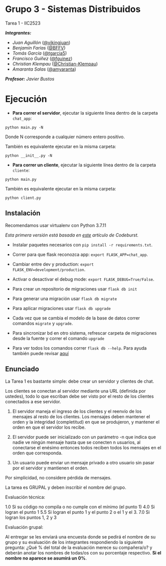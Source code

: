 # Grupo 3 - Sistemas Distribuidos
Tarea 1 - IIC2523

***Integrantes:***
- *Juan Aguillón* ([@vikingjuan](https://github.com/vikingjuan))
- *Benjamín Farías* ([@BFFV](https://github.com/BFFV))
- *Tomás García* ([@tgarcia5](https://github.com/tgarcia5))
- *Francisco Guíñez* ([@fguinez](https://github.com/fguinez))
- *Christian Klempau* ([@Christian-Klempau](https://github.com/Christian-Klempau))
- *Amaranta Salas* ([@amyaranta](https://github.com/amyaranta))

***Profesor:** Javier Bustos*
# Ejecución

- **Para correr el servidor**, ejecutar la siguiente línea dentro de la carpeta `chat_app`:

```
python main.py -N
```
Donde N corresponde a cualquier número entero positivo.


También es equivalente ejecutar en la misma carpeta:
```
python __init__.py -N
```

- **Para correr un cliente**, ejecutar la siguiente línea dentro de la carpeta `cliente`:
```
python main.py
```

También es equivalente ejecutar en la misma carpeta:
```
python client.py
```

## Instalación

Recomendamos usar virtualenv con Python 3.7.11

*Esta primera versión está basada en [este](https://codeburst.io/building-your-first-chat-application-using-flask-in-7-minutes-f98de4adfa5d) artículo de Codeburst.*


- Instalar paquetes necesarios con `pip install -r requirements.txt`.

- Correr para que flask reconozca app: `export FLASK_APP=chat_app`.

- Cambiar entre dev y production: `export FLASK_ENV=development/production`.

- Activar o desactivar el debug mode: `export FLASK_DEBUG=True/False`.

- Para crear un repositorio de migraciones usar `flask db init`

- Para generar una migración usar `flask db migrate`

- Para aplicar migraciones usar `flask db upgrade`

- Cada vez que se cambia el modelo de la base de datos correr comandos 
`migrate` y `upgrade`.

- Para sincronizar bd en otro sistema, refrescar carpeta de migraciones
desde la fuente y correr el comando `upgrade`

- Para ver todos los comandos correr `flask db --help`. Para ayuda también puede 
revisar [aquí](https://flask-migrate.readthedocs.io/en/latest/)


## Enunciado
La Tarea 1 es bastante simple: debe crear un servidor y clientes de chat.

Los clientes se conectan al servidor mediante una URL (definida por ustedes), todo lo que escriban debe ser visto por el resto de los clientes conectados a ese servidor.

1. El servidor maneja el ingreso de los clientes y el reenvío de los mensajes al resto de los clientes. Los mensajes deben mantener el orden y la integridad (completitud) en que se produjeron, y mantener el orden en que el servidor los recibe.

2. El servidor puede ser inicializado con un parámetro -n que indica que nadie ve ningún mensaje hasta que se conecten n usuarios, al conectarse el enésimo entonces todos reciben todos los mensajes en el orden que corresponda.

3. Un usuario puede enviar un mensaje privado a otro usuario sin pasar por el servidor y mantienen el orden.

Por simplicidad, no considere pérdida de mensajes.

La tarea es GRUPAL y deben inscribir el nombre del grupo.

Evaluación técnica:

1.0 Si su código no compila o no cumple con el mínimo (el punto 1)
4.0 Si logran el punto 1
5.5 Si logran el punto 1 y el punto 2 o el 1 y el 3.
7.0 Si logran los puntos 1, 2 y 3

Evaluación grupal:

Al entregar se les enviará una encuesta donde se pedirá el nombre de su grupo y su evaluación de los integrantes respondiendo la siguiente pregunta: ¿Qué % del total de la evaluación merece su compañera/o? y deberán anotar los nombres de todas/os con su porcentaje respectivo. **Si el nombre no aparece se asumirá un 0%**.

